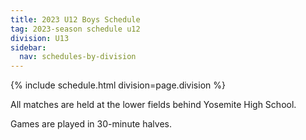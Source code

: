 ```yaml
---
title: 2023 U12 Boys Schedule
tag: 2023-season schedule u12
division: U13
sidebar:
  nav: schedules-by-division
---
```


{% include schedule.html division=page.division %}

All matches are held at the lower fields behind Yosemite High School.

Games are played in 30-minute halves.
